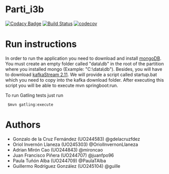 # Parti_i3b

[![Codacy Badge](https://api.codacy.com/project/badge/Grade/845919724acc424083cf46b096e83d68)](https://www.codacy.com/app/gdelacruzfdez/parti_i3b?utm_source=github.com&amp;utm_medium=referral&amp;utm_content=Arquisoft/parti_i3b&amp;utm_campaign=Badge_Grade)
[![Build Status](https://travis-ci.org/Arquisoft/parti_i3b.svg?branch=master)](https://travis-ci.org/Arquisoft/parti_i3b)
[![codecov](https://codecov.io/gh/Arquisoft/parti_i3b/branch/master/graph/badge.svg)](https://codecov.io/gh/Arquisoft/parti_i3b)

# Run instructions

In order to run the application you need to download and install [mongoDB](https://www.mongodb.com/dr/fastdl.mongodb.org/win32/mongodb-win32-x86_64-2008plus-ssl-3.4.2-signed.msi/download). You must create an empty folder called "data\db" in the root of the partition where you installed mongo (Example: "C:\data\db"). 
Besides, you will have to download [kafkaStream 2.11](https://kafka.apache.org/downloads). We will provide a script called startup.bat which you need to copy into the kafka download folder. After executing this script you will be able to execute mvn springboot:run.

To run Gatling tests just run 

     $mvn gatling:execute
     
# Authors

* Gonzalo de la Cruz Fernández (UO244583) @gdelacruzfdez
* Oriol Invernón Llaneza (UO245303) @OriolInvernonLlaneza
* Adrian Mirón Cao (UO244843) @mironcao
* Juan Francisco Piñera (UO244707) @juanfpo96
* Paula Tuñón Alba (UO244709) @PaulaTAlba
* Guillermo Rodríguez González (UO245104) @guille
